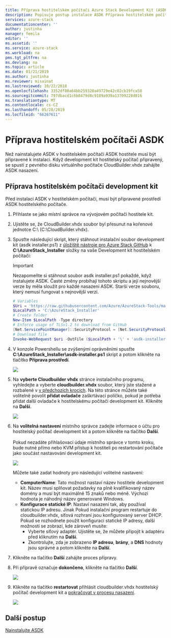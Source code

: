 ```yaml
---
title: Příprava hostitelském počítači Azure Stack Development Kit (ASDK) | Dokumentace Microsoftu
description: Popisuje postup instalace ASDK Příprava hostitelském počítači Azure Stack Development Kit (ASDK).
services: azure-stack
documentationcenter: ''
author: justinha
manager: femila
editor: ''
ms.assetid: ''
ms.service: azure-stack
ms.workload: na
pms.tgt_pltfrm: na
ms.devlang: na
ms.topic: article
ms.date: 01/21/2019
ms.author: justinha
ms.reviewer: misainat
ms.lastreviewed: 10/22/2018
ms.openlocfilehash: 3352df80a64bb259320a49729e42c02cb19fca58
ms.sourcegitcommit: 797dbacd1c6b8479d8c9189a939a13709228d816
ms.translationtype: MT
ms.contentlocale: cs-CZ
ms.lasthandoff: 05/28/2019
ms.locfileid: "66267611"
---
```

# <a name="prepare-the-asdk-host-computer"></a>Příprava hostitelském počítači ASDK
Než nainstalujete ASDK v hostitelském počítači ASDK hostitele musí být připravené k instalaci. Když development kit hostitelský počítač připravený, se spustí z pevného disku virtuálního počítače CloudBuilder.vhdx zahájíte ASDK nasazení.

## <a name="prepare-the-development-kit-host-computer"></a>Příprava hostitelském počítači development kit
Před instalací ASDK v hostitelském počítači, musí být připravené prostředí ASDK hostitelského počítače.
1. Přihlaste se jako místní správce na vývojovém počítači hostitele kit.
2. Ujistěte se, že CloudBuilder.vhdx soubor byl přesunut na kořenové jednotce C:\ (C:\CloudBuilder.vhdx).
3. Spusťte následující skript, který stáhnout instalační soubor development kit (asdk installer.ps1) z [úložiště nástroje pro Azure Stack GitHub](https://github.com/Azure/AzureStack-Tools) k **C:\AzureStack_Installer** složky na vaše Development kit hostitelském počítači:

   > [!IMPORTANT]
   > Nezapomeňte si stáhnout soubor asdk installer.ps1 pokaždé, když instalujete ASDK. Časté změny probíhají tohoto skriptu a její nejnovější verze by měla sloužit pro každé nasazení ASDK. Starší verze souboru, který nemusí fungovat s nejnovější verzí.

   ```powershell
   # Variables
   $Uri = 'https://raw.githubusercontent.com/Azure/AzureStack-Tools/master/Deployment/asdk-installer.ps1'
   $LocalPath = 'C:\AzureStack_Installer'
   # Create folder
   New-Item $LocalPath -Type directory
   # Enforce usage of TLSv1.2 to download from GitHub
   [Net.ServicePointManager]::SecurityProtocol = [Net.SecurityProtocolType]::Tls12
   # Download file
   Invoke-WebRequest $uri -OutFile ($LocalPath + '\' + 'asdk-installer.ps1')
   ```

4. V konzole Powershellu se zvýšenými oprávněními spusťte **C:\AzureStack_Installer\asdk-installer.ps1** skript a potom klikněte na tlačítko **Příprava prostředí**.

    ![](media/asdk-prepare-host/1.PNG) 

5. Na **vyberte Cloudbuilder vhdx** stránce instalačního programu, vyhledejte a vyberte **cloudbuilder.vhdx** soubor, který jste stažené a rozbalené v [v předchozích krocích](asdk-download.md). Na této stránce můžete také volitelně povolit **přidat ovladače** zaškrtávací políčko, pokud je potřeba přidat další ovladače k hostitelskému počítači development kit. Klikněte na **Další**.  

    ![](media/asdk-prepare-host/2.PNG)

6. Na **volitelná nastavení** místního správce zadejte informace o účtu pro hostitelský počítač development kit a potom klikněte na tlačítko **Další**.<br><br>Pokud nezadáte přihlašovací údaje místního správce v tomto kroku, bude nutné přímo nebo KVM přístup k hostiteli po restartování počítače jako součást nastavování development kit.

   ![](media/asdk-prepare-host/3.PNG)

    Můžete také zadat hodnoty pro následující volitelné nastavení:
    - **ComputerName**: Tato možnost nastaví název hostitele development kit. Název musí splňovat požadavky na plně kvalifikovaný název domény a musí být maximálně 15 znaků nebo méně. Výchozí hodnota je náhodný název generované Windows.
    - **Konfigurace statické IP**: Nastaví nasazení tak, aby používal statickou IP adresu. Jinak Pokud instalační program restartuje do cloudbuilder.vhdx, síťová rozhraní jsou konfigurovaný server DHCP. Pokud se rozhodnete použít konfiguraci statické IP adresy, další možnosti se zobrazí, kde zároveň musíte:
      - Vyberte síťový adaptér. Ujistěte se, že můžete připojit k adaptéru před kliknutím na **Další**.
      - Zkontrolujte, zda je zobrazeno **IP adresu**, **brány**, a **DNS** hodnoty jsou správné a potom klikněte na **Další**.
13. Klikněte na tlačítko **Další** zahájíte proces přípravy.
14. Při přípravě označuje **dokončeno**, klikněte na tlačítko **Další**.

    ![](media/asdk-prepare-host/4.PNG)

15. Klikněte na tlačítko **restartovat** přihlásit cloudbuilder.vhdx hostitelský počítač development kit a [pokračovat v procesu nasazení](asdk-install.md).

    ![](media/asdk-prepare-host/5.PNG)


## <a name="next-steps"></a>Další postup
[Nainstalujte ASDK](asdk-install.md)
